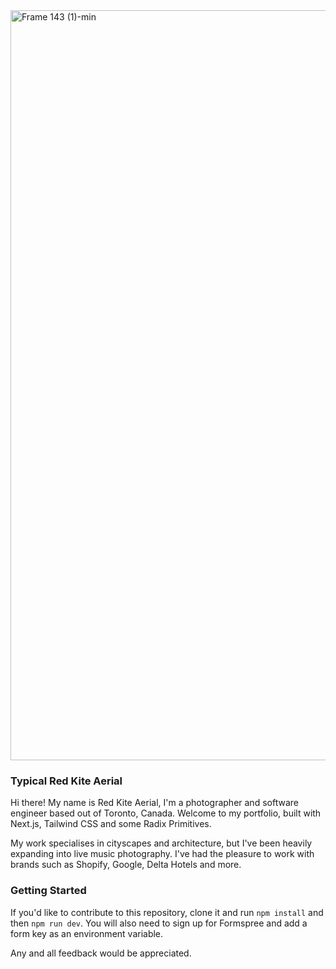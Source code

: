 
<img width="1200" alt="Frame 143 (1)-min" src="https://user-images.githubusercontent.com/19615826/221334326-8de8d635-c03a-4882-9308-7c48053b10d2.png">

### Typical Red Kite Aerial

Hi there! My name is Red Kite Aerial, I'm a photographer and software engineer based out of Toronto, Canada. Welcome to my portfolio, built with Next.js, Tailwind CSS and some Radix Primitives.

My work specialises in cityscapes and architecture, but I've been heavily expanding into live music photography. I've had the pleasure to work with brands such as Shopify, Google, Delta Hotels and more. 

### Getting Started
If you'd like to contribute to this repository, clone it and run `npm install` and then `npm run dev`. You will also need to sign up for Formspree and add a form key as an environment variable. 

Any and all feedback would be appreciated. 


###

